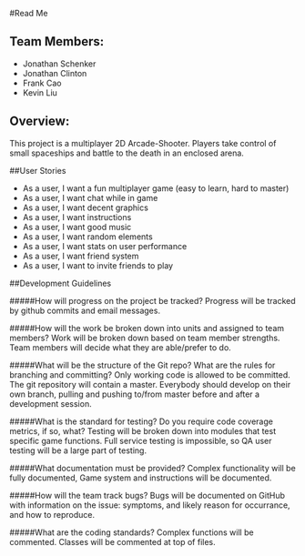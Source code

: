 #Read Me

## Team Members:
* Jonathan Schenker
* Jonathan Clinton
* Frank Cao
* Kevin Liu

## Overview:
This project is a multiplayer 2D Arcade-Shooter. Players take control of small spaceships and battle to the death in an enclosed arena.

##User Stories

* As a user, I want a fun multiplayer game (easy to learn, hard to master)
* As a user, I want chat while in game
* As a user, I want decent graphics
* As a user, I want instructions
* As a user, I want good music
* As a user, I want random elements
* As a user, I want stats on user performance
* As a user, I want friend system
* As a user, I want to invite friends to play

##Development Guidelines

#####How will progress on the project be tracked?
Progress will be tracked by github commits and email messages.

#####How will the work be broken down into units and assigned to team members?
Work will be broken down based on team member strengths. Team members will decide what they are able/prefer to do.

#####What will be the structure of the Git repo? What are the rules for branching and committing?
Only working code is allowed to be committed. The git repository will contain a master. Everybody should develop on their own 
branch, pulling and pushing to/from master before and after a development session.

#####What is the standard for testing? Do you require code coverage metrics, if so, what?
Testing will be broken down into modules that test specific game functions. Full service testing is impossible, so QA user testing will be a large part of testing.

#####What documentation must be provided?
Complex functionality will be fully documented, Game system and instructions will be documented.

#####How will the team track bugs?
Bugs will be documented on GitHub with information on the issue: symptoms, and likely reason for occurrance, and how to reproduce.

#####What are the coding standards?
Complex functions will be commented. Classes will be commented at top of files.

